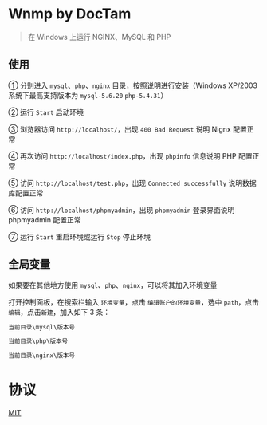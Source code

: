 # Wnmp by DocTam

> 在 Windows 上运行 NGINX、MySQL 和 PHP

## 使用

① 分别进入 `mysql`、`php`、`nginx` 目录，按照说明进行安装（Windows XP/2003 系统下最高支持版本为 `mysql-5.6.20` `php-5.4.31`）

② 运行 `Start` 启动环境

③ 浏览器访问 `http://localhost/`，出现 `400 Bad Request` 说明 Nignx 配置正常

④ 再次访问 `http://localhost/index.php`，出现 `phpinfo` 信息说明 PHP 配置正常

⑤ 访问 `http://localhost/test.php`，出现 `Connected successfully` 说明数据库配置正常

⑥ 访问 `http://localhost/phpmyadmin`，出现 `phpmyadmin` 登录界面说明 phpmyadmin 配置正常

⑦ 运行 `Start` 重启环境或运行 `Stop` 停止环境


## 全局变量

如果要在其他地方使用 `mysql`、`php`、`nginx`，可以将其加入环境变量

打开控制面板，在搜索栏输入 `环境变量`，点击 `编辑账户的环境变量`，选中 `path`，点击`编辑`，点击`新建`，加入如下 3 条：

```txt
当前目录\mysql\版本号

当前目录\php\版本号

当前目录\nginx\版本号
```

# 协议

[MIT](https://github.com/maicong/WNMP/blob/master/LICENSE)
